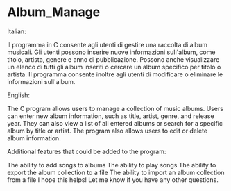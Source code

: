 # Album_Manage

Italian:

Il programma in C consente agli utenti di gestire una raccolta di album musicali. Gli utenti possono inserire nuove informazioni sull'album, come titolo, artista, genere e anno di pubblicazione. Possono anche visualizzare un elenco di tutti gli album inseriti o cercare un album specifico per titolo o artista. Il programma consente inoltre agli utenti di modificare o eliminare le informazioni sull'album.

English:

The C program allows users to manage a collection of music albums. Users can enter new album information, such as title, artist, genre, and release year. They can also view a list of all entered albums or search for a specific album by title or artist. The program also allows users to edit or delete album information.

Additional features that could be added to the program:

The ability to add songs to albums
The ability to play songs
The ability to export the album collection to a file
The ability to import an album collection from a file
I hope this helps! Let me know if you have any other questions.
